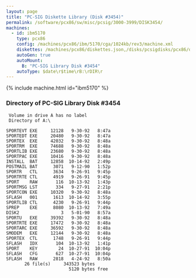 ```yaml
---
layout: page
title: "PC-SIG Diskette Library (Disk #3454)"
permalink: /software/pcx86/sw/misc/pcsig/3000-3999/DISK3454/
machines:
  - id: ibm5170
    type: pcx86
    config: /machines/pcx86/ibm/5170/cga/1024kb/rev3/machine.xml
    diskettes: /machines/pcx86/diskettes.json,/disks/pcsigdisks/pcx86/diskettes.json
    autoGen: true
    autoMount:
      B: "PC-SIG Library Disk #3454"
    autoType: $date\r$time\rB:\rDIR\r
---
```


{% include machine.html id="ibm5170" %}

### Directory of PC-SIG Library Disk #3454

     Volume in drive A has no label
     Directory of A:\

    SPORTEVT EXE     12128   9-30-92   8:47a
    SPORTEDT EXE     20480   9-30-92   8:47a
    SPORTEX  EXE     42032   9-30-92   8:48a
    SPORTRM  EXE     74688   9-30-92   8:48a
    SPORTLIB EXE     23680   9-30-92   8:48a
    SPORTPAC EXE     10416   9-30-92   8:48a
    INSTALL  BAT     12858  10-14-92   2:49p
    POSTMAIL BAT      3071   9-12-90   1:52p
    SPORTR   CTL      3634   9-26-91   9:45p
    SPORTRTE CTL      4919   9-26-91   9:45p
    SPORT    RAW       116  10-13-92   1:43p
    SPORTMSG LST       334   9-27-91   2:21p
    SPORTCON EXE     10320   9-30-92   8:48a
    SFLASH   001      1613  10-14-92   3:55p
    SPORTLIB CTL      4230   9-26-91   9:44p
    SPREP    EXE      8080  10-13-92   7:49a
    DISK2                3   5-01-90   8:57a
    SPORTU   EXE     39392   9-30-92   8:48a
    SPORTRTE EXE     17472   9-30-92   8:48a
    SPORTARC EXE     36592   9-30-92   8:48a
    SMODEM   EXE     12144   9-30-92   8:48a
    SPORTEX  CTL      1748   9-26-91   9:44p
    SFLASH   IDX       104  10-13-92   1:41p
    SPORT    KEY        24  10-27-91  10:04p
    SFLASH   CFG       627  10-27-91  10:04p
    SFLASH   RAW      2818   4-24-92   8:50a
           26 file(s)     343523 bytes
                            5120 bytes free
